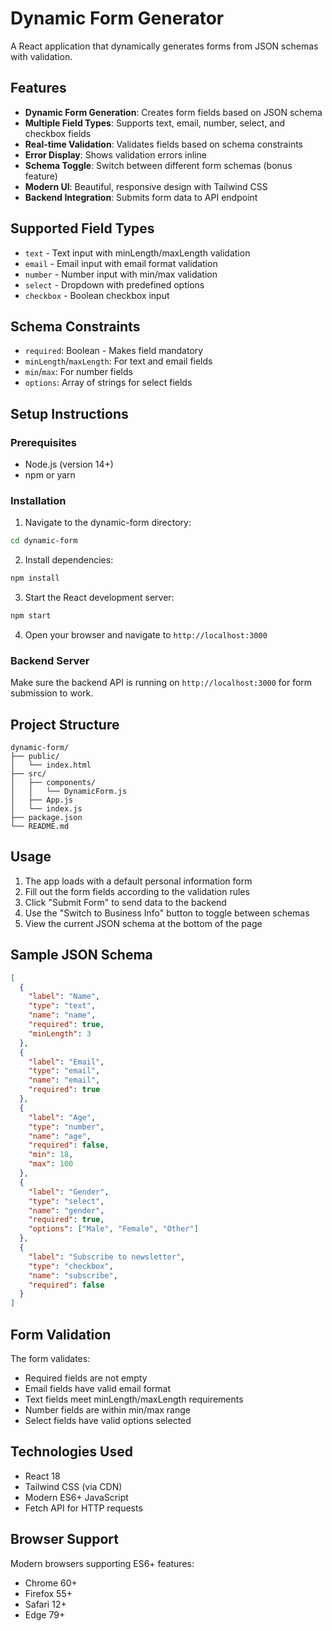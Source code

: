 # Dynamic Form Generator

A React application that dynamically generates forms from JSON schemas with validation.

## Features

- **Dynamic Form Generation**: Creates form fields based on JSON schema
- **Multiple Field Types**: Supports text, email, number, select, and checkbox fields
- **Real-time Validation**: Validates fields based on schema constraints
- **Error Display**: Shows validation errors inline
- **Schema Toggle**: Switch between different form schemas (bonus feature)
- **Modern UI**: Beautiful, responsive design with Tailwind CSS
- **Backend Integration**: Submits form data to API endpoint

## Supported Field Types

- `text` - Text input with minLength/maxLength validation
- `email` - Email input with email format validation
- `number` - Number input with min/max validation
- `select` - Dropdown with predefined options
- `checkbox` - Boolean checkbox input

## Schema Constraints

- `required`: Boolean - Makes field mandatory
- `minLength`/`maxLength`: For text and email fields
- `min`/`max`: For number fields
- `options`: Array of strings for select fields

## Setup Instructions

### Prerequisites

- Node.js (version 14+)
- npm or yarn

### Installation

1. Navigate to the dynamic-form directory:

```bash
cd dynamic-form
```

2. Install dependencies:

```bash
npm install
```

3. Start the React development server:

```bash
npm start
```

4. Open your browser and navigate to `http://localhost:3000`

### Backend Server

Make sure the backend API is running on `http://localhost:3000` for form submission to work.

## Project Structure

```
dynamic-form/
├── public/
│   └── index.html
├── src/
│   ├── components/
│   │   └── DynamicForm.js
│   ├── App.js
│   └── index.js
├── package.json
└── README.md
```

## Usage

1. The app loads with a default personal information form
2. Fill out the form fields according to the validation rules
3. Click "Submit Form" to send data to the backend
4. Use the "Switch to Business Info" button to toggle between schemas
5. View the current JSON schema at the bottom of the page

## Sample JSON Schema

```json
[
  {
    "label": "Name",
    "type": "text",
    "name": "name",
    "required": true,
    "minLength": 3
  },
  {
    "label": "Email",
    "type": "email",
    "name": "email",
    "required": true
  },
  {
    "label": "Age",
    "type": "number",
    "name": "age",
    "required": false,
    "min": 18,
    "max": 100
  },
  {
    "label": "Gender",
    "type": "select",
    "name": "gender",
    "required": true,
    "options": ["Male", "Female", "Other"]
  },
  {
    "label": "Subscribe to newsletter",
    "type": "checkbox",
    "name": "subscribe",
    "required": false
  }
]
```

## Form Validation

The form validates:

- Required fields are not empty
- Email fields have valid email format
- Text fields meet minLength/maxLength requirements
- Number fields are within min/max range
- Select fields have valid options selected

## Technologies Used

- React 18
- Tailwind CSS (via CDN)
- Modern ES6+ JavaScript
- Fetch API for HTTP requests

## Browser Support

Modern browsers supporting ES6+ features:

- Chrome 60+
- Firefox 55+
- Safari 12+
- Edge 79+
